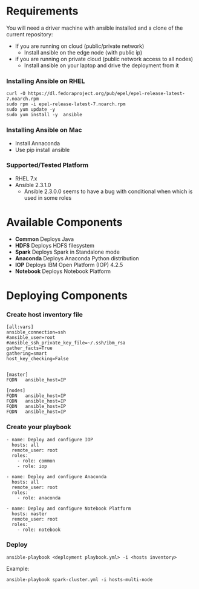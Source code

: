 
# Requirements

You will need a driver machine with ansible installed and a clone of the current repository:

* If you are running on cloud (public/private network)
  * Install ansible on the edge node (with public ip)
* if you are running on private cloud (public network access to all nodes)
  * Install ansible on your laptop and drive the deployment from it

### Installing Ansible on RHEL

```
curl -O https://dl.fedoraproject.org/pub/epel/epel-release-latest-7.noarch.rpm
sudo rpm -i epel-release-latest-7.noarch.rpm
sudo yum update -y
sudo yum install -y  ansible
```

### Installing Ansible on Mac

* Install Annaconda
* Use pip install ansible

### Supported/Tested Platform

* RHEL 7.x
* Ansible 2.3.1.0
  * Ansible 2.3.0.0 seems to have a bug with conditional when which is used in some roles

# Available Components

* **Common**  Deploys Java
* **HDFS** Deploys HDFS filesystem
* **Spark** Deploys Spark in Standalone mode
* **Anaconda** Deploys Anaconda Python distribution
* **IOP** Deploys IBM Open Platform (IOP) 4.2.5
* **Notebook** Deploys Notebook Platform

# Deploying Components

### Create host inventory file

```
[all:vars]
ansible_connection=ssh
#ansible_user=root
#ansible_ssh_private_key_file=~/.ssh/ibm_rsa
gather_facts=True
gathering=smart
host_key_checking=False


[master]
FQDN   ansible_host=IP

[nodes]
FQDN   ansible_host=IP
FQDN   ansible_host=IP
FQDN   ansible_host=IP
FQDN   ansible_host=IP

```

### Create your playbook

```
- name: Deploy and configure IOP
  hosts: all
  remote_user: root
  roles:
    - role: common
    - role: iop

- name: Deploy and configure Anaconda
  hosts: all
  remote_user: root
  roles:
    - role: anaconda

- name: Deploy and configure Notebook Platform
  hosts: master
  remote_user: root
  roles:
    - role: notebook

```

### Deploy

```
ansible-playbook <deployment playbook.yml> -i <hosts inventory>
```

Example:

```
ansible-playbook spark-cluster.yml -i hosts-multi-node
```
